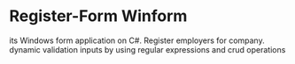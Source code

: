 # Register-Form Winform
its Windows form application on C#. 
Register employers for company. dynamic validation inputs by using regular expressions and crud operations
